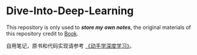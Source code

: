 # Dive-Into-Deep-Learning

This repository is only used to ***store my own notes***, the original materials of this repository credit to [Book](https://tangshusen.me/Dive-into-DL-PyTorch/#/).

自用笔记，原书和代码实现请参考 [《动手学深度学习》](http://zh.d2l.ai/)。